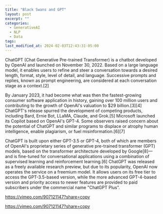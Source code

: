 ```yaml
---
title: "Black Swans and GPT"
layout: post
excerpt: ""
categories:
  - GenerativeAI
  - NLP
  - Data
tags:
last_modified_at: 2024-02-03T12:43:31-05:00
---
```


ChatGPT (Chat Generative Pre-trained Transformer) is a chatbot developed by OpenAI and launched on November 30, 2022. Based on a large language model, it enables users to refine and steer a conversation towards a desired length, format, style, level of detail, and language. Successive prompts and replies, known as prompt engineering, are considered at each conversation stage as a context.[2]

By January 2023, it had become what was then the fastest-growing consumer software application in history, gaining over 100 million users and contributing to the growth of OpenAI's valuation to $29 billion.[3][4] ChatGPT's release spurred the development of competing products, including Bard, Ernie Bot, LLaMA, Claude, and Grok.[5] Microsoft launched its Copilot based on OpenAI's GPT-4. Some observers raised concern about the potential of ChatGPT and similar programs to displace or atrophy human intelligence, enable plagiarism, or fuel misinformation.[6][7]

ChatGPT is built upon either GPT-3.5 or GPT-4, both of which are members of OpenAI's proprietary series of generative pre-trained transformer (GPT) models, based on the transformer architecture developed by Google[8]—and is fine-tuned for conversational applications using a combination of supervised learning and reinforcement learning.[6] ChatGPT was released as a freely available research preview, but due to its popularity, OpenAI now operates the service on a freemium model. It allows users on its free tier to access the GPT-3.5-based version, while the more advanced GPT-4-based version and priority access to newer features are provided to paid subscribers under the commercial name "ChatGPT Plus".

https://vimeo.com/907121147?share=copy

https://vimeo.com/907121147?share=copy

